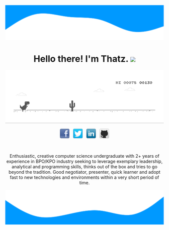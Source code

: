 <img src="wave.svg">

<h1 align="center">Hello there! I'm Thatz. <img src="https://raw.githubusercontent.com/MartinHeinz/MartinHeinz/master/wave.gif" width="30px"></h1>

![image](dino.gif)


<p align='center'>
<a href="https://www.facebook.com/danu.thathsarana.de"><img height="30" src="facebook-32x32.png"></a>&nbsp;&nbsp;
<a href="https://twitter.com/FfutryD"><img height="30" src="twitter-32x32.png"></a>&nbsp;&nbsp;
<a href="https://www.linkedin.com/in/thathsaranaweerakoon"><img height="30" src="linkedin-32x32.png"></a>&nbsp;&nbsp;
<a href="https://github.com/thatz98"><img height="30" src="github-32x32.png"></a>
</p>
<br>
<p align='center'>
Enthusiastic, creative computer science undergraduate with 2+ years of experience in BPO/KPO industry seeking to leverage exemplary leadership, analytical and programming skills, thinks out of the box and tries to go beyond the tradition. Good negotiator, presenter, quick learner and adopt fast to new technologies and environments within a very short period of time.
</p>

<img src="down.svg">
<!--
**thatz98/thatz98** is a ✨ _special_ ✨ repository because its `README.md` (this file) appears on your GitHub profile.

Here are some ideas to get you started:

- 🔭 I’m currently working on ...
- 🌱 I’m currently learning ...
- 👯 I’m looking to collaborate on ...
- 🤔 I’m looking for help with ...
- 💬 Ask me about ...
- 📫 How to reach me: ...
- 😄 Pronouns: ...
- ⚡ Fun fact: ...
-->
